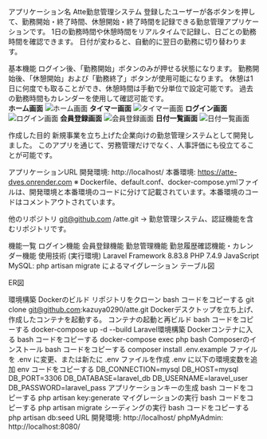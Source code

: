 アプリケーション名
Atte勤怠管理システム
登録したユーザーが各ボタンを押して、勤務開始・終了時間、休憩開始・終了時間を記録できる勤怠管理アプリケーションです。
1日の勤務時間や休憩時間をリアルタイムで記録し、日ごとの勤務時間を確認できます。
日付が変わると、自動的に翌日の勤務に切り替わります。

基本機能
ログイン後、「勤務開始」ボタンのみが押せる状態になります。
勤務開始後、「休憩開始」および「勤務終了」ボタンが使用可能になります。
休憩は1日に何度でも取ることができ、休憩時間は手動で分単位で設定可能です。
過去の勤務時間もカレンダーを使用して確認可能です。<br>
                               <b>ホーム画面</b>
![ホーム画面](https://github.com/user-attachments/assets/e6f2e042-9e6f-4394-93b7-072780848120)
                               <b>タイマー画面</b>
![タイマー画面](https://github.com/user-attachments/assets/9adff991-07b2-4e72-ad24-ccbb79c12c31)
                               <b>ログイン画面</b>
![ログイン画面](https://github.com/user-attachments/assets/c0c4911a-7209-4fb4-a780-a020dee84018)
                               <b>会員登録画面</b>
![会員登録画面](https://github.com/user-attachments/assets/53d94cc5-247f-4bdc-8462-2aed207b5fa0)
                                <b>日付一覧画面</b>
![日付一覧画面](https://github.com/user-attachments/assets/172e7ad9-9ecf-4be0-aea1-4acbdae60901)

作成した目的
新規事業を立ち上げた企業向けの勤怠管理システムとして開発しました。
このアプリを通じて、労務管理だけでなく、人事評価にも役立てることが可能です。

アプリケーションURL
開発環境: http://localhost/
本番環境: https://atte-dves.onrender.com
※ Dockerfile、default.conf、docker-compose.ymlファイルは、開発環境と本番環境のコードに分けて記載されています。本番環境のコードはコメントアウトされています。

他のリポジトリ
git@github.com
/atte.git
→ 勤怠管理システム、認証機能を含むリポジトリです。

機能一覧
ログイン機能
会員登録機能
勤怠管理機能
勤怠履歴確認機能・カレンダー機能
使用技術 (実行環境)
Laravel Framework 8.83.8
PHP 7.4.9
JavaScript
MySQL: php artisan migrate によるマイグレーション
テーブル図


ER図


環境構築
Dockerのビルド
リポジトリをクローン
bash
コードをコピーする
git clone git@github.com:kazuya0290/atte.git
Dockerデスクトップを立ち上げ、作成したコンテナを起動する。
コンテナの起動と再ビルド
bash
コードをコピーする
docker-compose up -d --build
Laravel環境構築
Dockerコンテナに入る
bash
コードをコピーする
docker-compose exec php bash
Composerのインストール
bash
コードをコピーする
composer install
.env.example ファイルを .env に変更、または新たに .env ファイルを作成
.env に以下の環境変数を追加
env
コードをコピーする
DB_CONNECTION=mysql
DB_HOST=mysql
DB_PORT=3306
DB_DATABASE=laravel_db
DB_USERNAME=laravel_user
DB_PASSWORD=laravel_pass
アプリケーションキーの生成
bash
コードをコピーする
php artisan key:generate
マイグレーションの実行
bash
コードをコピーする
php artisan migrate
シーディングの実行
bash
コードをコピーする
php artisan db:seed
URL
開発環境: http://localhost/
phpMyAdmin: http://localhost:8080/
